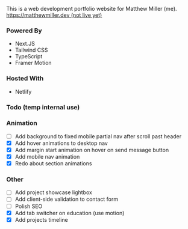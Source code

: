 This is a web development portfolio website for Matthew Miller (me).
[https://matthewmiller.dev (not live yet)](https://domain.com)

### Powered By
- Next.JS
- Tailwind CSS
- TypeScript
- Framer Motion

### Hosted With
- Netlify

### Todo (temp internal use)

### Animation
- [ ] Add background to fixed mobile partial nav after scroll past header
- [X] Add hover animations to desktop nav
- [X] Add margin start animation on hover on send message button
- [X] Add mobile nav animation
- [X] Redo about section animations

### Other
- [ ] Add project showcase lightbox
- [ ] Add client-side validation to contact form
- [ ] Polish SEO
- [X] Add tab switcher on education (use motion)
- [X] Add projects timeline